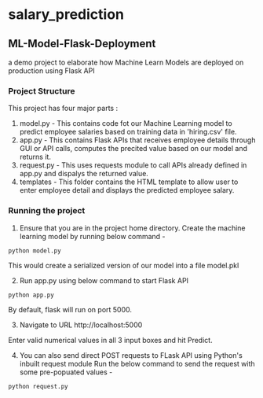 # salary_prediction
## ML-Model-Flask-Deployment
a demo project to elaborate how Machine Learn Models are deployed on production using Flask API


### Project Structure
This project has four major parts :
1. model.py - This contains code fot our Machine Learning model to predict employee salaries based on training data in 'hiring.csv' file.
2. app.py - This contains Flask APIs that receives employee details through GUI or API calls, computes the precited value based on our model and returns it.
3. request.py - This uses requests module to call APIs already defined in app.py and dispalys the returned value.
4. templates - This folder contains the HTML template to allow user to enter employee detail and displays the predicted employee salary.

### Running the project
1. Ensure that you are in the project home directory. Create the machine learning model by running below command -
```
python model.py
```
This would create a serialized version of our model into a file model.pkl

2. Run app.py using below command to start Flask API
```
python app.py
```
By default, flask will run on port 5000.

3. Navigate to URL http://localhost:5000



Enter valid numerical values in all 3 input boxes and hit Predict.


4. You can also send direct POST requests to FLask API using Python's inbuilt request module
Run the below command to send the request with some pre-popuated values -
```
python request.py
```
